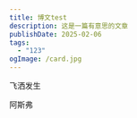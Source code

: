 ```yaml
---
title: 博文test
description: 这是一篇有意思的文章
publishDate: 2025-02-06
tags:
  - "123"
ogImage: /card.jpg
---
```

飞洒发生

阿斯弗
